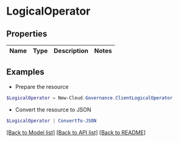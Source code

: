 # LogicalOperator
## Properties

Name | Type | Description | Notes
------------ | ------------- | ------------- | -------------

## Examples

- Prepare the resource
```powershell
$LogicalOperator = New-Cloud.Governance.ClientLogicalOperator 
```

- Convert the resource to JSON
```powershell
$LogicalOperator | ConvertTo-JSON
```

[[Back to Model list]](../README.md#documentation-for-models) [[Back to API list]](../README.md#documentation-for-api-endpoints) [[Back to README]](../README.md)


